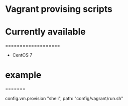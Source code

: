 Vagrant provising scripts
=========================

Currently available
===================
===================
- CentOS 7

example
=======
=======

config.vm.provision "shell", path: "config/vagrant/run.sh"
